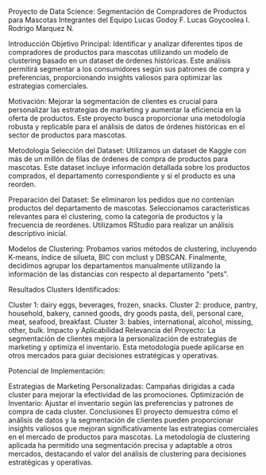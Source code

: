 Proyecto de Data Science: Segmentación de Compradores de Productos para Mascotas
Integrantes del Equipo
Lucas Godoy F.
Lucas Goycoolea I.
Rodrigo Marquez N.

Introducción
Objetivo Principal:
Identificar y analizar diferentes tipos de compradores de productos para mascotas utilizando un modelo de clustering basado en un dataset de órdenes históricas. Este análisis permitirá segmentar a los consumidores según sus patrones de compra y preferencias, proporcionando insights valiosos para optimizar las estrategias comerciales.

Motivación:
Mejorar la segmentación de clientes es crucial para personalizar las estrategias de marketing y aumentar la eficiencia en la oferta de productos. Este proyecto busca proporcionar una metodología robusta y replicable para el análisis de datos de órdenes históricas en el sector de productos para mascotas.

Metodología
Selección del Dataset:
Utilizamos un dataset de Kaggle con más de un millón de filas de órdenes de compra de productos para mascotas. Este dataset incluye información detallada sobre los productos comprados, el departamento correspondiente y si el producto es una reorden.

Preparación del Dataset:
Se eliminaron los pedidos que no contenían productos del departamento de mascotas. Seleccionamos características relevantes para el clustering, como la categoría de productos y la frecuencia de reordenes. Utilizamos RStudio para realizar un análisis descriptivo inicial.

Modelos de Clustering:
Probamos varios métodos de clustering, incluyendo K-means, índice de silueta, BIC con mclust y DBSCAN. Finalmente, decidimos agrupar los departamentos manualmente utilizando la información de las distancias con respecto al departamento "pets".

Resultados
Clusters Identificados:

Cluster 1: dairy eggs, beverages, frozen, snacks.
Cluster 2: produce, pantry, household, bakery, canned goods, dry goods pasta, deli, personal care, meat, seafood, breakfast.
Cluster 3: babies, international, alcohol, missing, other, bulk.
Impacto y Aplicabilidad
Relevancia del Proyecto:
La segmentación de clientes mejora la personalización de estrategias de marketing y optimiza el inventario. Esta metodología puede aplicarse en otros mercados para guiar decisiones estratégicas y operativas.

Potencial de Implementación:

Estrategias de Marketing Personalizadas: Campañas dirigidas a cada cluster para mejorar la efectividad de las promociones.
Optimización de Inventario: Ajustar el inventario según las preferencias y patrones de compra de cada cluster.
Conclusiones
El proyecto demuestra cómo el análisis de datos y la segmentación de clientes pueden proporcionar insights valiosos que mejoran significativamente las estrategias comerciales en el mercado de productos para mascotas. La metodología de clustering aplicada ha permitido una segmentación precisa y adaptable a otros mercados, destacando el valor del análisis de clustering para decisiones estratégicas y operativas.
